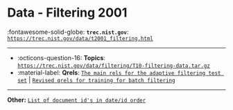 # Data - Filtering 2001 

:fontawesome-solid-globe: **`trec.nist.gov`**: [`https://trec.nist.gov/data/t2001_filtering.html`](https://trec.nist.gov/data/t2001_filtering.html)

---

- :octicons-question-16: **Topics**: [`https://trec.nist.gov/data/filtering/T10-filtering-data.tar.gz`](https://trec.nist.gov/data/filtering/T10-filtering-data.tar.gz)
- :material-label: **Qrels**: [`The main rels for the adaptive filtering test set`](https://trec.nist.gov/data/filtering/T10-f-qrels.test.tar.gz) | [`Revised qrels for training for batch filtering`](https://trec.nist.gov/data/filtering/qrels.train.batch)


---

**Other:** [`List of document id's in date/id order`](https://trec.nist.gov/data/filtering/T10-f-document-order.tar.gz)
